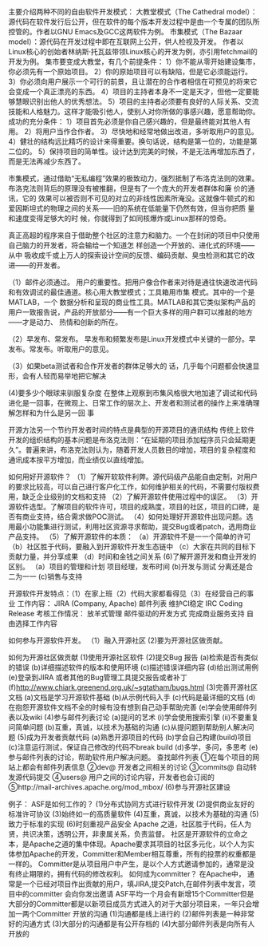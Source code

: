 主要介绍两种不同的自由软件开发模式：
大教堂模式（The Cathedral model）：源代码在软件发行后公开，但在软件的每个版本开发过程中是由一个专属的团队所控管的。作者以GNU Emacs及GCC这两软件为例。
市集模式（The Bazaar model）：源代码在开发过程中即在互联网上公开，供人检视及开发。
作者以Linux核心的创始者林纳斯·托瓦兹带领Linux核心的开发为例，亦引用fetchmail的开发为例。
集市要变成大教堂，有几个前提条件：
1）你不能从零开始建设集市，你必须先有一个原始项目。
2）你的原始项目可以有缺陷，但是它必须能运行。
3）你必须向用户展示一个可行的前景，且让潜在的合作者相信在可预见的将来它会变成一个真正漂亮的东西。
4）项目的主持者本身不一定是天才，但他一定要能够慧眼识别出他人的优秀想法。
5）项目的主持者必须要有良好的人际关系、交流技能和人格魅力。这样才能吸引他人，使别人对你所做的事感兴趣，愿意帮助你。
成功的充分条件：
1）项目首先必须是你自己感兴趣的，但是最终能对其他人有用。
2）将用户当作合作者。
3）尽快地和经常地做出改进，多听取用户的意见。
4）健壮的结构远比精巧的设计来得重要。换句话说，结构是第一位的，功能是第二位的。
5）保持项目的简单性。设计达到完美的时候，不是无法再增加东西了，而是无法再减少东西了。

市集模式，通过借助“无私编程”效果的极致动力，强烈抵制了布洛克法则的效果。布洛克法则背后的原理没有被推翻，但是有了一个庞大的开发者群体和廉 价的通讯，它的
效果可以被否则不可见的对立的非线性因素所淹没。这就像牛顿式的和爱因斯坦式的物理之间的关系——旧的系统在低能量下仍然有效，但当你把质 量和速度变得足够大的时
候，你就得到了如同核爆炸或Linux那样的惊奇。

真正高超的程序来自于借助整个社区的注意力和脑力。一个在封闭的项目中只使用自己脑力的开发者，将会输给一个知道怎 样创造一个开放的、进化式的环境——从中
吸收成千或上万人的探索设计空间的反馈、编码贡献、臭虫检测和其它的改进——的开发者。

（1）邮件必须通过。
用户的重要性。把用户像合作者来对待是通往快速改进代码和有效调试的最佳通道。核心用大教堂模式；工具箱用市集
模式。其中的一个是MATLAB，一个 数据分析和呈现的商业性工具。MATLAB和其它类似架构产品的用户一致报告说，产品的开放部分——有一个巨大多样的用户群可以推敲的地方——才是动力、 热情和创新的所在。

（2）早发布、常发布。
早发布和频繁发布是Linux开发模式中关键的一部分。早发布。常发布。听取用户的意见。

（3）如果beta测试者和合作开发者的群体足够大的
话，几乎每个问题都会快速显形，会有人轻而易举地把它解决

 (4)要多少个眼球来驯服复杂度
在整体上观察到市集风格很大地加速了调试和代码进化是一回事，在微观上、日常工作的层次上、开发者和测试者的操作上来准确理解怎样和为什么是另一回 事

开源方法另一个节约开发者时间的特点是典型的开源项目的通讯结构
传统上软件开发的组织结构的基本问题是布洛克法则：“在延期的项目添加程序员只会延期更久”。普遍来讲，布洛克法则认为，随着开发人员数目的增加，项目的复杂程度和通讯成本按平方增加，而业绩仅以直线增加。



如何用好开源软件？
（1）了解开软软件利弊。源代码级产品能自由定制，对用户的要求比较高，可以自己进行客户化工作，如何维护相关的代码，不需要付版权费用，缺乏企业级别的文档和支持
（2）了解开源软件使用过程中的误区。
（3）开源软件选型。了解项目的软件许可，项目的成熟度，项目的社区，项目的口碑，是否有商业支持，结合需求做POC测试。
（4）如何处理好开源软件出现问题。选用最小功能集进行测试，利用社区资源寻求帮助，提交Bug或者patch，选用商业产品支持。
（5）了解开源软件的本质：
  （a）开源软件不是⼀一个简单的许可
        （b）社区胜于代码，要融入到开源软件开发生态链中
	（c）大家在共同的目标下贡献力量，并分享成果
	（d）时间和金钱之间关系
(6)了解开源开发和商业开发的区别。
	（a）项目的管理和计划
		项目经理，发布时间
	 (b)开发与测试
		分离还是合二为⼀一
	 (c)销售与支持


开源软件开发特点：（1）在家上班（2）代码大家都看得见（3）在经营自己的事业
工作内容：
	JIRA (Company, Apache)
	邮件列表
	维护CI稳定
	IRC
	Coding
	Release
考核工作情况：
	放羊式管理
	邮件驱动的开发方式
	完成商业服务支持
	自由选择工作内容



如何参与开源软件开发。
（1）融入开源社区
 (2)要为开源社区做贡献。 

如何为开源社区做贡献
	(1)使用开源社区软件
	(2)提交Bug 报告
		(a)检索是否有类似的错误
		(b)详细描述软件的版本和使用环境
		(c)描述错误详细内容
		(d)给出测试用例
		(e)登录到JIRA 或者其他的Bug管理工具提交报告或者补丁
		(f)http://www.chiark.greenend.org.uk/~sgtatham/bugs.html
	(3)完善开源社区文档
		(a)文档是学习开源软件基础
		(b)从示例代码入手
		(c)代码是最详细的文档
		(d)在抱怨开源软件文档不全的时候有没有想到自己动手帮助完善
		(e)学会使用邮件列表以及wiki
	(4)参与邮件列表讨论
		(a)提问的艺术
			(i)学会使用搜索引擎
			(ii)不要重复问简单问题
		(b)互重，真诚，以技术为基础的沟通
		(c)从提问题到帮助别人解决问题
	(5)成为开发者贡献代码
		(a)熟悉开源项目的代码
		(b)学会自己构建(build)项目
		(c)注意运行测试，保证自己修改的代码不break build
		(d)多学，多问，多思考
		(e)参与邮件列表的讨论，帮助软件用户解决问题。
			查找邮件列表
			①在每个项目的网站上都会有邮件列表信息
			②dev@ 开发者之间相关的讨论
			③commits@ 自动转发源代码提交
			④users@ 用户之间的讨论内容，开发者也会订阅的
			⑤http://mail-archives.apache.org/mod_mbox/
	(6)参与开源社区建设

例子：
ASF是如何工作的？
(1)分布式协同方式进行软件开发
(2)提供商业友好的标准许可协议
(3)始终如一的高质量软件
(4)互重，真诚，以技术为基础的沟通
(5)致力于标准的实现
(6)时刻重视产品安全
Apache 之道，社区胜于代码，任人为贤，共识决策，透明公开，非隶属关系，负责监督。
社区是开源软件的立命之本，是Apache之道的集中体现。Apache要求其项目的社区多元化，以个人为实体参加Apache的开发，Committer和Member相互尊重，所有的投票的权重都是一样的。
Committer是从项目用户中产生，是以个人方式邀请参加的，通常是没有终止期限的，拥有代码的修改权利。
如何成为committer？
在Apache中， 通常是一个已经对项目作出贡献的用户，填JIRA,提交Patch,在邮件列表中发言，项目中的committer 会向你发出邀请
ASF平均一个月会有新增15个Committer但是大部分的Committer都是以新项目成员方式进入的对于大部分项目来，一年只会增加一两个Committer
开放的沟通
(1)沟通都是线上进行的
(2)邮件列表是一种非常好的沟通方式
(3)大部分的沟通都是有公开存档的
(4)大部分邮件列表是向所有人开放的


